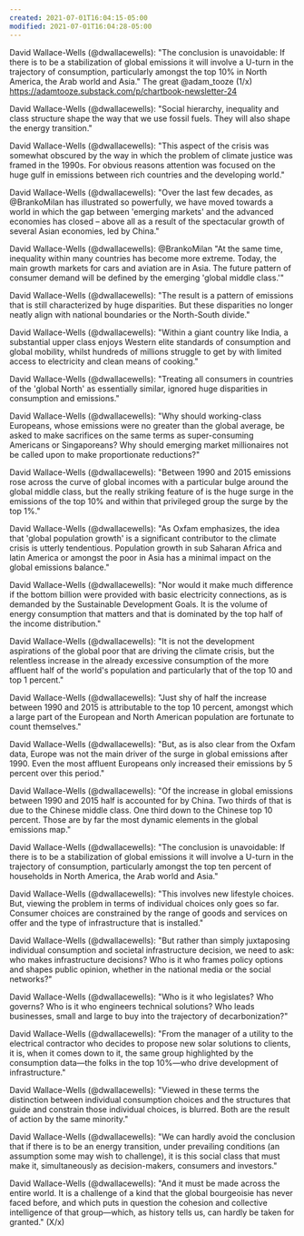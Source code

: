 ```yaml
---
created: 2021-07-01T16:04:15-05:00
modified: 2021-07-01T16:04:28-05:00
---
```


David Wallace-Wells (@dwallacewells): "The conclusion is unavoidable: If there is to be a stabilization of global emissions it will involve a U-turn in the trajectory of consumption, particularly amongst the top 10% in North America, the Arab world and Asia." The great @adam_tooze (1/x) https://adamtooze.substack.com/p/chartbook-newsletter-24

David Wallace-Wells (@dwallacewells): "Social hierarchy, inequality and class structure shape the way that we use fossil fuels.  They will also shape the energy transition."

David Wallace-Wells (@dwallacewells): "This aspect of the crisis was somewhat obscured by the way in which the problem of climate justice was framed in the 1990s. For obvious reasons attention was  focused on the huge gulf in emissions between rich countries and the developing world."

David Wallace-Wells (@dwallacewells): "Over the last few decades, as @BrankoMilan has illustrated so powerfully, we have moved towards a world in which the gap between 'emerging markets' and the advanced economies has closed – above all as a result of the spectacular growth of several Asian economies, led by China."

David Wallace-Wells (@dwallacewells): @BrankoMilan "At the same time, inequality within many countries has become more extreme. Today, the main growth markets for cars and aviation are in Asia. The future pattern of consumer demand will be defined by the emerging 'global middle class.'"

David Wallace-Wells (@dwallacewells): "The result is a pattern of emissions that is still characterized by huge disparities. But these disparities no longer neatly align with national boundaries or the North-South divide."

David Wallace-Wells (@dwallacewells): "Within a giant country like India, a substantial upper class enjoys Western elite standards of consumption and global mobility, whilst hundreds of millions struggle to get by with limited access to electricity and clean means of cooking."

David Wallace-Wells (@dwallacewells): "Treating all consumers in countries of the 'global North' as essentially similar, ignored huge disparities in consumption and emissions."

David Wallace-Wells (@dwallacewells): "Why should working-class Europeans, whose emissions were no greater than the global average, be asked to make sacrifices on the same terms as super-consuming Americans or Singaporeans? Why should emerging market millionaires not be called upon to make proportionate reductions?"

David Wallace-Wells (@dwallacewells): "Between 1990 and 2015 emissions rose across the curve of global incomes with a particular bulge around the global middle class, but the really striking feature of is the huge surge in the emissions of the top 10% and within that privileged group the surge by the top 1%."

David Wallace-Wells (@dwallacewells): "As Oxfam emphasizes, the idea that 'global population growth' is a significant contributor to the climate crisis is utterly tendentious. Population growth in sub Saharan Africa and latin America or amongst the poor in Asia has a minimal impact on the global emissions balance."

David Wallace-Wells (@dwallacewells): "Nor would it make much difference if the bottom billion were provided with basic electricity connections, as is demanded by the Sustainable Development Goals. It is the volume of energy consumption that matters and that is dominated by the top half of the income distribution."

David Wallace-Wells (@dwallacewells): "It is not the development aspirations of the global poor that are driving the climate crisis, but the relentless increase in the already excessive consumption of the more affluent half of the world's population and particularly that of the top 10 and top 1 percent."

David Wallace-Wells (@dwallacewells): "Just shy of half the increase between 1990 and 2015 is attributable to the top 10 percent, amongst which a large part of the European and North American population are fortunate to count themselves."

David Wallace-Wells (@dwallacewells): "But, as is also clear from the Oxfam data, Europe was not the main driver of the surge in global emissions after 1990. Even the most affluent Europeans only increased their emissions by 5 percent over this period."

David Wallace-Wells (@dwallacewells): "Of the increase in global emissions between 1990 and 2015 half is accounted for by China. Two thirds of that is due to the Chinese middle class. One third down to the Chinese top 10 percent. Those are by far the most dynamic elements in the global emissions map."

David Wallace-Wells (@dwallacewells): "The conclusion is unavoidable: If there is to be a stabilization of global emissions it will involve a U-turn in the trajectory of consumption, particularly amongst the top ten percent of households in North America, the Arab world and Asia."

David Wallace-Wells (@dwallacewells): "This involves new lifestyle choices. But, viewing the problem in terms of individual choices only goes so far. Consumer choices are constrained by the range of goods and services on offer and the type of infrastructure that is installed."

David Wallace-Wells (@dwallacewells): "But rather than simply juxtaposing individual consumption and societal infrastructure decision, we need to ask: who makes infrastructure decisions? Who is it who frames policy options and shapes public opinion, whether in the national media or the social networks?"

David Wallace-Wells (@dwallacewells): "Who is it who legislates? Who governs? Who is it who engineers technical solutions? Who leads businesses, small and large to buy into the trajectory of decarbonization?"

David Wallace-Wells (@dwallacewells): "From the manager of a utility to the electrical contractor who decides to propose new solar solutions to clients, it is, when it comes down to it, the same group highlighted by the consumption data—the folks in the top 10%—who drive development of infrastructure."

David Wallace-Wells (@dwallacewells): "Viewed in these terms the distinction between individual consumption choices and the structures that guide and constrain those individual choices, is blurred. Both are the result of action by the same minority."

David Wallace-Wells (@dwallacewells): "We can hardly avoid the conclusion that if there is to be an energy transition, under prevailing conditions (an assumption some may wish to challenge), it is this social class that must make it, simultaneously as decision-makers, consumers and investors."

David Wallace-Wells (@dwallacewells): "And it must be made across the entire world. It is a challenge of a kind that the global bourgeoisie has never faced before, and which puts in question the cohesion and collective intelligence of that group—which, as history tells us, can hardly be taken for granted." (X/x)